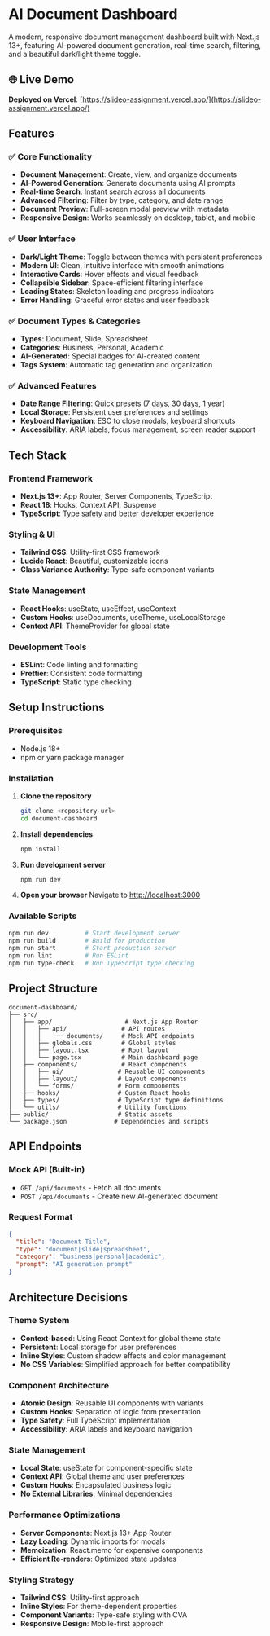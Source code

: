 # AI Document Dashboard

A modern, responsive document management dashboard built with Next.js 13+, featuring AI-powered document generation, real-time search, filtering, and a beautiful dark/light theme toggle.

## 🌐 Live Demo

**Deployed on Vercel**: [https://slideo-assignment.vercel.app/](https://slideo-assignment.vercel.app/)

## Features

### ✅ **Core Functionality**

- **Document Management**: Create, view, and organize documents
- **AI-Powered Generation**: Generate documents using AI prompts
- **Real-time Search**: Instant search across all documents
- **Advanced Filtering**: Filter by type, category, and date range
- **Document Preview**: Full-screen modal preview with metadata
- **Responsive Design**: Works seamlessly on desktop, tablet, and mobile

### ✅ **User Interface**

- **Dark/Light Theme**: Toggle between themes with persistent preferences
- **Modern UI**: Clean, intuitive interface with smooth animations
- **Interactive Cards**: Hover effects and visual feedback
- **Collapsible Sidebar**: Space-efficient filtering interface
- **Loading States**: Skeleton loading and progress indicators
- **Error Handling**: Graceful error states and user feedback

### ✅ **Document Types & Categories**

- **Types**: Document, Slide, Spreadsheet
- **Categories**: Business, Personal, Academic
- **AI-Generated**: Special badges for AI-created content
- **Tags System**: Automatic tag generation and organization

### ✅ **Advanced Features**

- **Date Range Filtering**: Quick presets (7 days, 30 days, 1 year)
- **Local Storage**: Persistent user preferences and settings
- **Keyboard Navigation**: ESC to close modals, keyboard shortcuts
- **Accessibility**: ARIA labels, focus management, screen reader support

## Tech Stack

### **Frontend Framework**

- **Next.js 13+**: App Router, Server Components, TypeScript
- **React 18**: Hooks, Context API, Suspense
- **TypeScript**: Type safety and better developer experience

### **Styling & UI**

- **Tailwind CSS**: Utility-first CSS framework
- **Lucide React**: Beautiful, customizable icons
- **Class Variance Authority**: Type-safe component variants

### **State Management**

- **React Hooks**: useState, useEffect, useContext
- **Custom Hooks**: useDocuments, useTheme, useLocalStorage
- **Context API**: ThemeProvider for global state

### **Development Tools**

- **ESLint**: Code linting and formatting
- **Prettier**: Consistent code formatting
- **TypeScript**: Static type checking

## Setup Instructions

### Prerequisites

- Node.js 18+
- npm or yarn package manager

### Installation

1. **Clone the repository**

   ```bash
   git clone <repository-url>
   cd document-dashboard
   ```

2. **Install dependencies**

   ```bash
   npm install
   ```

3. **Run development server**

   ```bash
   npm run dev
   ```

4. **Open your browser**
   Navigate to [http://localhost:3000](http://localhost:3000)

### Available Scripts

```bash
npm run dev          # Start development server
npm run build        # Build for production
npm run start        # Start production server
npm run lint         # Run ESLint
npm run type-check   # Run TypeScript type checking
```

## Project Structure

```
document-dashboard/
├── src/
│   ├── app/                    # Next.js App Router
│   │   ├── api/               # API routes
│   │   │   └── documents/     # Mock API endpoints
│   │   ├── globals.css        # Global styles
│   │   ├── layout.tsx         # Root layout
│   │   └── page.tsx           # Main dashboard page
│   ├── components/            # React components
│   │   ├── ui/               # Reusable UI components
│   │   ├── layout/           # Layout components
│   │   └── forms/            # Form components
│   ├── hooks/                # Custom React hooks
│   ├── types/                # TypeScript type definitions
│   └── utils/                # Utility functions
├── public/                   # Static assets
└── package.json             # Dependencies and scripts
```

## API Endpoints

### Mock API (Built-in)

- `GET /api/documents` - Fetch all documents
- `POST /api/documents` - Create new AI-generated document

### Request Format

```json
{
  "title": "Document Title",
  "type": "document|slide|spreadsheet",
  "category": "business|personal|academic",
  "prompt": "AI generation prompt"
}
```

## Architecture Decisions

### **Theme System**

- **Context-based**: Using React Context for global theme state
- **Persistent**: Local storage for user preferences
- **Inline Styles**: Custom shadow effects and color management
- **No CSS Variables**: Simplified approach for better compatibility

### **Component Architecture**

- **Atomic Design**: Reusable UI components with variants
- **Custom Hooks**: Separation of logic from presentation
- **Type Safety**: Full TypeScript implementation
- **Accessibility**: ARIA labels and keyboard navigation

### **State Management**

- **Local State**: useState for component-specific state
- **Context API**: Global theme and user preferences
- **Custom Hooks**: Encapsulated business logic
- **No External Libraries**: Minimal dependencies

### **Performance Optimizations**

- **Server Components**: Next.js 13+ App Router
- **Lazy Loading**: Dynamic imports for modals
- **Memoization**: React.memo for expensive components
- **Efficient Re-renders**: Optimized state updates

### **Styling Strategy**

- **Tailwind CSS**: Utility-first approach
- **Inline Styles**: For theme-dependent properties
- **Component Variants**: Type-safe styling with CVA
- **Responsive Design**: Mobile-first approach
